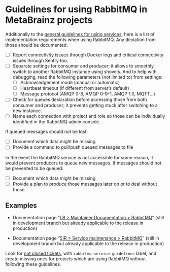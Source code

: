 # Guidelines for using RabbitMQ in MetaBrainz projects

Additionally to the [general guidelines for using services](README.md),
here is a list of implementation requirements when using RabbitMQ.
Any deviation from those should be documented.

* [ ] Report connectivity issues through Docker logs and critical connectivity issues through Sentry too.
* [ ] Separate settings for consumer and producer; it allows to smoothly switch to another RabbitMQ instance using shovels.
  And to help with debugging, read the following parameters (not limited to) from settings:
  * [ ] Acknowledgement mode (manual or automatic)
  * [ ] Heartbeat timeout (if different from server’s default)
  * [ ] Message protocol (AMQP 0-8, AMQP 0-9-1, AMQP 1.0, MQTT...)
* [ ] Check for queues declaration before accessing those from both consumer and producer; it prevents getting stuck after switching to a new instance.
* [ ] Name each connection with project and role so those can be individually identified in the RabbitMQ admin console.

If queued messages should not be lost:
* [ ] Document which data might be missing
* [ ] Provide a command to pull/push queued messages to file

In the event the RabbitMQ service is not accessible for some reason, it would prevent producers to queue new messages.
If messages should not be prevented to be queued:
* [ ] Document which data might be missing
* [ ] Provide a plan to produce those messages later on or to deal without those

## Examples

* Documentation page “[LB > Maintainer Documentation > RabbitMQ](https://listenbrainz.readthedocs.io/en/latest/maintainers/rabbitmq.html)”
  (still in development branch but already applicable to the release in production) <!-- TODO: replace /latest/ with /stable/ on release -->

* Documentation page “[SIR > Service maintenance > RabbitMQ](https://sir.readthedocs.io/en/latest/service/index.html#rabbitmq-1)”
  (still in development branch but already applicable to the release in production) <!-- TODO: replace /latest/ with /stable/ on release -->

Look for [not closed tickets](https://tickets.metabrainz.org/issues/?jql=labels+=+rabbitmq-service-guidelines+AND+status+!=+Closed),
with `rabbitmq-service-guidelines` label, and create missing ones
for projects which are using RabbitMQ without following these guidelines.
